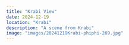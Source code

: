 ```yaml
---
title: "Krabi View"
date: 2024-12-19
location: "Krabi"
description: "A scene from Krabi"
image: "images/20241219Krabi-phiphi-269.jpg"
---
```

